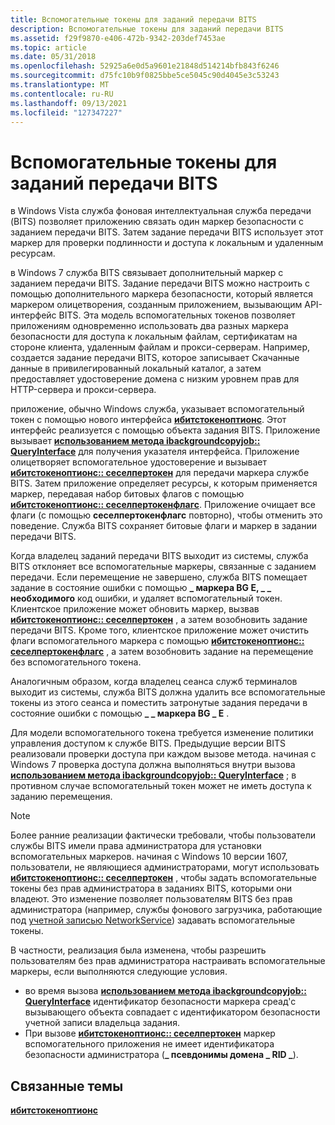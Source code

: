 ```yaml
---
title: Вспомогательные токены для заданий передачи BITS
description: Вспомогательные токены для заданий передачи BITS
ms.assetid: f29f9870-e406-472b-9342-203def7453ae
ms.topic: article
ms.date: 05/31/2018
ms.openlocfilehash: 52925a6e0d5a9601e21848d514214bfb843f6246
ms.sourcegitcommit: d75fc10b9f0825bbe5ce5045c90d4045e3c53243
ms.translationtype: MT
ms.contentlocale: ru-RU
ms.lasthandoff: 09/13/2021
ms.locfileid: "127347227"
---
```

# <a name="helper-tokens-for-bits-transfer-jobs"></a>Вспомогательные токены для заданий передачи BITS

в Windows Vista служба фоновая интеллектуальная служба передачи (BITS) позволяет приложению связать один маркер безопасности с заданием передачи BITS. Затем задание передачи BITS использует этот маркер для проверки подлинности и доступа к локальным и удаленным ресурсам.

в Windows 7 служба BITS связывает дополнительный маркер с заданием передачи BITS. Задание передачи BITS можно настроить с помощью дополнительного маркера безопасности, который является маркером олицетворения, созданным приложением, вызывающим API-интерфейс BITS. Эта модель вспомогательных токенов позволяет приложениям одновременно использовать два разных маркера безопасности для доступа к локальным файлам, сертификатам на стороне клиента, удаленным файлам и прокси-серверам. Например, создается задание передачи BITS, которое записывает Скачанные данные в привилегированный локальный каталог, а затем предоставляет удостоверение домена с низким уровнем прав для HTTP-сервера и прокси-сервера.

приложение, обычно Windows служба, указывает вспомогательный токен с помощью нового интерфейса [**ибитстокеноптионс**](/windows/desktop/api/Bits4_0/nn-bits4_0-ibitstokenoptions). Этот интерфейс реализуется с помощью объекта задания BITS. Приложение вызывает [**использованием метода ibackgroundcopyjob:: QueryInterface**](/windows/desktop/api/Bits/nn-bits-ibackgroundcopyjob) для получения указателя интерфейса. Приложение олицетворяет вспомогательное удостоверение и вызывает [**ибитстокеноптионс:: сеселпертокен**](/windows/desktop/api/Bits4_0/nf-bits4_0-ibitstokenoptions-sethelpertoken) для передачи маркера службе BITS. Затем приложение определяет ресурсы, к которым применяется маркер, передавая набор битовых флагов с помощью [**ибитстокеноптионс:: сеселпертокенфлагс**](/windows/desktop/api/Bits4_0/nf-bits4_0-ibitstokenoptions-sethelpertokenflags). Приложение очищает все флаги (с помощью **сеселпертокенфлагс** повторно), чтобы отменить это поведение. Служба BITS сохраняет битовые флаги и маркер в задании передачи BITS.

Когда владелец заданий передачи BITS выходит из системы, служба BITS отклоняет все вспомогательные маркеры, связанные с заданием передачи. Если перемещение не завершено, служба BITS помещает задание в состояние ошибки с помощью **\_ маркера BG E, \_ \_ необходимого** код ошибки, и удаляет вспомогательный токен. Клиентское приложение может обновить маркер, вызвав [**ибитстокеноптионс:: сеселпертокен**](/windows/desktop/api/Bits4_0/nf-bits4_0-ibitstokenoptions-sethelpertoken) , а затем возобновить задание передачи BITS. Кроме того, клиентское приложение может очистить флаги вспомогательного маркера с помощью [**ибитстокеноптионс:: сеселпертокенфлагс**](/windows/desktop/api/Bits4_0/nf-bits4_0-ibitstokenoptions-sethelpertokenflags) , а затем возобновить задание на перемещение без вспомогательного токена.

Аналогичным образом, когда владелец сеанса служб терминалов выходит из системы, служба BITS должна удалить все вспомогательные токены из этого сеанса и поместить затронутые задания передачи в состояние ошибки с помощью **\_ \_ маркера BG \_ E** .

Для модели вспомогательного токена требуется изменение политики управления доступом к службе BITS. Предыдущие версии BITS реализовали проверки доступа при каждом вызове метода. начиная с Windows 7 проверка доступа должна выполняться внутри вызова [**использованием метода ibackgroundcopyjob:: QueryInterface**](/windows/desktop/api/Bits/nn-bits-ibackgroundcopyjob) ; в противном случае вспомогательный токен может не иметь доступа к заданию перемещения.

> [!Note]  
> Более ранние реализации фактически требовали, чтобы пользователи службы BITS имели права администратора для установки вспомогательных маркеров. начиная с Windows 10 версии 1607, пользователи, не являющиеся администраторами, могут использовать [**ибитстокеноптионс:: сеселпертокен**](/windows/desktop/api/Bits4_0/nf-bits4_0-ibitstokenoptions-sethelpertoken) , чтобы задать вспомогательные токены без прав администратора в заданиях BITS, которыми они владеют. Это изменение позволяет пользователям BITS без прав администратора (например, службы фонового загрузчика, работающие под [учетной записью NetworkService](/windows/desktop/Services/networkservice-account)) задавать вспомогательные токены.
>
> В частности, реализация была изменена, чтобы разрешить пользователям без прав администратора настраивать вспомогательные маркеры, если выполняются следующие условия.
>
> -   во время вызова [**использованием метода ibackgroundcopyjob:: QueryInterface**](/windows/desktop/api/Bits/nn-bits-ibackgroundcopyjob) идентификатор безопасности маркера среад'с вызывающего объекта совпадает с идентификатором безопасности учетной записи владельца задания.
> -   При вызове [**ибитстокеноптионс:: сеселпертокен**](/windows/desktop/api/Bits4_0/nf-bits4_0-ibitstokenoptions-sethelpertoken) маркер вспомогательного приложения не имеет идентификатора безопасности администратора (**\_ псевдонимы домена \_ RID \_**).

 

## <a name="related-topics"></a>Связанные темы

<dl> <dt>

[**ибитстокеноптионс**](/windows/desktop/api/Bits4_0/nn-bits4_0-ibitstokenoptions)
</dt> </dl>

 

 